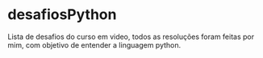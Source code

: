 # desafiosPython
Lista de desafios do curso em video, todos as resoluções foram feitas por mim, com objetivo de entender a linguagem python.
